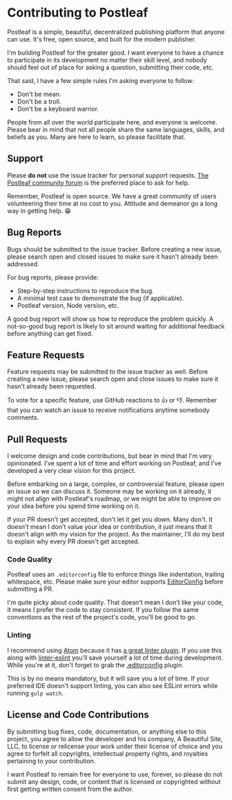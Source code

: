 # Contributing to Postleaf

Postleaf is a simple, beautiful, decentralized publishing platform that anyone can use. It's free, open source, and built for the modern publisher.

I'm building Postleaf for the greater good. I want everyone to have a chance to participate in its development no matter their skill level, and nobody should feel out of place for asking a question, submitting their code, etc.

That said, I have a few simple rules I'm asking everyone to follow:

- Don't be mean.
- Don't be a troll.
- Don't be a keyboard warrior.

People from all over the world participate here, and everyone is welcome. Please bear in mind that not all people share the same languages, skills, and beliefs as you. Many are here to learn, so please facilitate that.

## Support

Please **do not** use the issue tracker for personal support requests. [The Postleaf community forum](https://community.postleaf.org/) is the preferred place to ask for help.

Remember, Postleaf is open source. We have a great community of users volunteering their time at no cost to you. Attitude and demeanor go a long way in getting help. 😁

## Bug Reports

Bugs should be submitted to the issue tracker. Before creating a new issue, please search open and closed issues to make sure it hasn't already been addressed.

For bug reports, please provide:

- Step-by-step instructions to reproduce the bug.
- A minimal test case to demonstrate the bug (if applicable).
- Postleaf version, Node version, etc.

A good bug report will show us how to reproduce the problem quickly. A not-so-good bug report is likely to sit around waiting for additional feedback before anything can get fixed.

## Feature Requests

Feature requests may be submitted to the issue tracker as well. Before creating a new issue, please search open and close issues to make sure it hasn't already been requested.

To vote for a specific feature, use GitHub reactions to 👍 or 👎. Remember that you can watch an issue to receive notifications anytime somebody comments.

## Pull Requests

I welcome design and code contributions, but bear in mind that I'm very opinionated. I've spent a lot of time and effort working on Postleaf, and I've developed a very clear vision for this project.

Before embarking on a large, complex, or controversial feature, please open an issue so we can discuss it. Someone may be working on it already, it might not align with Postleaf's roadmap, or we might be able to improve on your idea before you spend time working on it.

If your PR doesn't get accepted, don't let it get you down. Many don't. It doesn't mean I don't value your idea or contribution, it just means that it doesn't align with my vision for the project. As the maintainer, I'll do my best to explain why every PR doesn't get accepted.

### Code Quality

Postleaf uses an `.editorconfig` file to enforce things like indentation, trailing whitespace, etc. Please make sure your editor supports [EditorConfig]((http://editorconfig.org/)) before submitting a PR.

I'm quite picky about code quality. That doesn't mean I don't like your code, it means I prefer the code to stay consistent. If you follow the same conventions as the rest of the project's code, you'll be good to go.

### Linting

I recommend using [Atom](https://atom.io/) because it has [a great linter plugin](https://atom.io/packages/atom-lint). If you use this along with [linter-eslint](https://atom.io/packages/linter-eslint) you'll save yourself a lot of time during development. While you're at it, don't forget to grab the [.editorconfig](https://atom.io/packages/editorconfig) plugin.

This is by no means mandatory, but it will save you a lot of time. If your preferred IDE doesn't support linting, you can also see ESLint errors while running `gulp watch`.

## License and Code Contributions

By submitting bug fixes, code, documentation, or anything else to this project, you agree to allow the developer and his company, A Beautiful Site, LLC, to license or relicense your work under their license of choice and you agree to forfeit all copyrights, intellectual property rights, and royalties pertaining to your contribution.

I want Postleaf to remain free for everyone to use, forever, so please do not submit any design, code, or content that is licensed or copyrighted without first getting written consent from the author.

